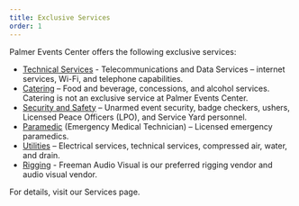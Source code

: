 ```yaml
---
title: Exclusive Services
order: 1
---
```


Palmer Events Center offers the following exclusive services:

- [Technical Services](https://www.austinconventioncenter.com/technology/) - Telecommunications and Data Services – internet services, Wi-Fi, and telephone capabilities.
- [Catering](https://www.austinconventioncenter.com/catering/) – Food and beverage, concessions, and alcohol services. Catering is not an exclusive service at Palmer Events Center.
- [Security and Safety](https://www.austinconventioncenter.com/security-and-safety/) – Unarmed event security, badge checkers, ushers, Licensed Peace Officers (LPO), and Service Yard personnel.
- [Paramedic](https://assets.ctfassets.net/xv1q576gx3e5/4PQc2vZ8mkAMWOGeQSqyaG/11ee4ae9a5b8895402d0103cb0d12955/Security_Rate_Sheet_2018.pdf) (Emergency Medical Technician)  – Licensed emergency paramedics.
- [Utilities](https://www.austinconventioncenter.com/exhibit/) – Electrical services, technical services, compressed air, water, and drain.
- [Rigging](https://www.austinconventioncenter.com/guidelines-and-resources/) - Freeman Audio Visual is our preferred rigging vendor and audio visual vendor.

For details, visit our Services page.
